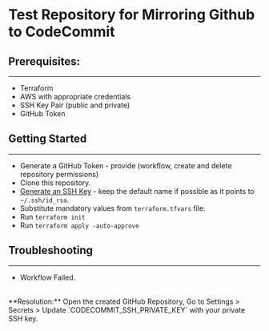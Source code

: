 # Test Repository for Mirroring Github to CodeCommit

## Prerequisites:
---
- Terraform 
- AWS with appropriate credentials
- SSH Key Pair (public and private)
- GitHub Token

## Getting Started
---
- Generate a GitHub Token - provide (workflow, create and delete repository permissions)
- Clone this repository.
- [Generate an SSH Key](https://docs.gitlab.com/ee/ssh/#generate-an-ssh-key-pair) - keep the default name if possible as it points to `~/.ssh/id_rsa`.
- Substitute mandatory values from `terraform.tfvars` file.
- Run `terraform init`
- Run `terraform apply -auto-approve`

## Troubleshooting
---
- Workflow Failed.
<br >
**Resolution:** Open the created GitHub Repository, Go to Settings > Secrets > Update `CODECOMMIT_SSH_PRIVATE_KEY` with your private SSH key. 